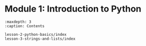 # <i class="fas fa-layer-group"></i> Module 1: Introduction to Python

```{toctree}
:maxdepth: 3
:caption: Contents

lesson-2-python-basics/index
lesson-3-strings-and-lists/index
```

